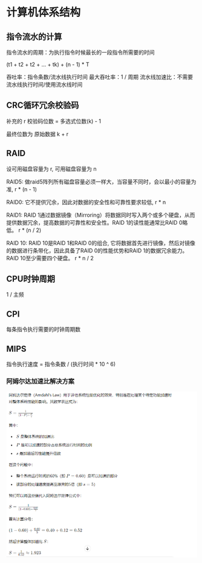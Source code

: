 # 计算机体系结构

## 指令流水的计算

指令流水的周期：为执行指令时候最长的一段指令所需要的时间

(t1 + t2 + t2 + ... + tk) + (n - 1) * T


吞吐率：指令条数/流水线执行时间
最大吞吐率：1 / 周期
流水线加速比：不需要流水线执行时间/使用流水线时间

## CRC循环冗余校验码

补充的 r 校验码位数 = 多选式位数(k) - 1

最终位数为 原始数据 k + r

## RAID

设可用磁盘容量为 r, 可用磁盘容量为 n

RAID5: 做raid5阵列所有磁盘容量必须一样大，当容量不同时，会以最小的容量为准, 
r * (n - 1)

RAID0: 它不提供冗余，因此对数据的安全性和可靠性要求较低,
r * n

RAID1: RAID 1通过数据镜像（Mirroring）将数据同时写入两个或多个硬盘，从而提供数据冗余，提高数据的可靠性和安全性。RAID 1的读性能通常比RAID 0略低。
r * (n / 2)

RAID 10: RAID 10是RAID 1和RAID 0的组合, 它将数据首先进行镜像，然后对镜像的数据进行条带化，因此具备了RAID 0的性能优势和RAID 1的数据冗余能力。RAID 10至少需要四个硬盘。
r * n / 2

## CPU时钟周期

1 / 主频

## CPI

每条指令执行需要的时钟周期数

## MIPS

指令执行速度 = 指令条数 / (执行时间 * 10 ^ 6)

### 阿姆尔达加速比解决方案

![image-20240618164243874](https://raw.githubusercontent.com/guantaocc/picgo/master/images/202406181642034.png)

